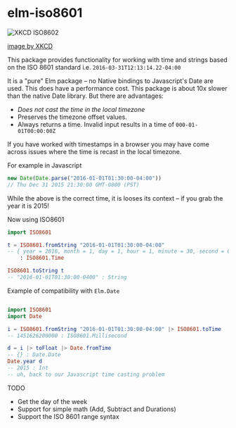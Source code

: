 # elm-iso8601

![XKCD ISO8602](http://imgs.xkcd.com/comics/iso_8601.png)

[image by XKCD](http://xkcd.com/1179/)

This package provides functionality for working with time and strings based
on the ISO 8601 standard i.e. `2016-03-31T12:13:14.22-04:00`

It is a "pure" Elm package – no Native bindings to Javascript's Date are used.
This does have a performance cost. This package is about 10x slower than the
native Date library. But there are advantages:

* _Does not cast the time in the local timezone_
* Preserves the timezone offset values.
* Always returns a time. Invalid input results in a time of `000-01-01T00:00:00Z`

If you have worked with timestamps in a browser you may have come
across issues where the time is recast in the local timezone.

For example in Javascript

````javascript
new Date(Date.parse("2016-01-01T01:30:00-04:00"))
// Thu Dec 31 2015 21:30:00 GMT-0800 (PST)
````

While the above is the correct time, it is looses its context – if you grab the year it is 2015!

Now using ISO8601
````elm
import ISO8601

t = ISO8601.fromString "2016-01-01T01:30:00-04:00"
-- { year = 2016, month = 1, day = 1, hour = 1, minute = 30, second = 0, millisecond = 0, offset = (-4,0) }
    : ISO8601.Time

ISO8601.toString t
-- "2016-01-01T01:30:00-0400" : String

````

Example of compatibility with `Elm.Date`
````elm

import ISO8601
import Date

i = ISO8601.fromString "2016-01-01T01:30:00-04:00" |> ISO8601.toTime
-- 1451626200000 : ISO8601.Millisecond

d = i |> toFloat |> Date.fromTime
-- {} : Date.Date
Date.year d
-- 2015 : Int
-- uh, back to our Javascript time casting problem
````

TODO
* Get the day of the week
* Support for simple math (Add, Subtract and Durations)
* Support the ISO 8601 range syntax

